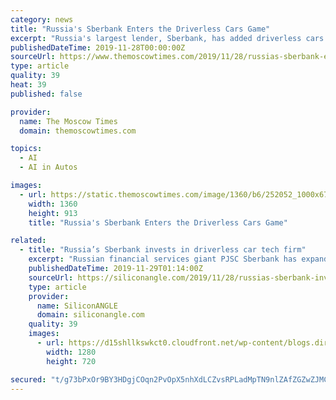 ```yaml
---
category: news
title: "Russia's Sberbank Enters the Driverless Cars Game"
excerpt: "Russia's largest lender, Sberbank, has added driverless cars to its list of technology ventures, by teaming up with artificial intelligence (AI) transport developer Cognitive Technologies, the two companies said Thursday. Sberbank and Cognitive ..."
publishedDateTime: 2019-11-28T00:00:00Z
sourceUrl: https://www.themoscowtimes.com/2019/11/28/russias-sberbank-enters-driverless-cars-game-a68366
type: article
quality: 39
heat: 39
published: false

provider:
  name: The Moscow Times
  domain: themoscowtimes.com

topics:
  - AI
  - AI in Autos

images:
  - url: https://static.themoscowtimes.com/image/1360/b6/252052_1000x671_1024_6497751e746e7dc0197ba87ee5e042c62.jpg
    width: 1360
    height: 913
    title: "Russia's Sberbank Enters the Driverless Cars Game"

related:
  - title: "Russia’s Sberbank invests in driverless car tech firm"
    excerpt: "Russian financial services giant PJSC Sberbank has expanded its technology portfolio to include driverless cars after making a substantial investment in local artificial intelligence transport firm Cognitive Technologies. Sberbank has signed a legally ..."
    publishedDateTime: 2019-11-29T01:14:00Z
    sourceUrl: https://siliconangle.com/2019/11/28/russias-sberbank-invests-driverless-car-tech/
    type: article
    provider:
      name: SiliconANGLE
      domain: siliconangle.com
    quality: 39
    images:
      - url: https://d15shllkswkct0.cloudfront.net/wp-content/blogs.dir/1/files/2019/11/car-4343634_1280.jpg
        width: 1280
        height: 720

secured: "t/g73bPxOr9BY3HDgjCOqn2PvOpX5nhXdLCZvsRPLadMpTN9nlZAfZGZwZJMC+g5WVBo5NKRIGWQW/5mJbXwfC/uXkVF1vs/HNBsq/vy3BzHl9VsN27c/14ufxL73xTIrEz+awLexyEejCmD1jTX03Smb2/BPja1CzRBMwqEjgx8MKYFbI+3edqGXY1EhRW/JFbCAARt7vAJr6Tdi30W9QBR1u1JIVgl0uYNZ3vJIXXiK/9JTuVO5QZ0BBju4Af7xYVVQJpSdlM9erDHu27xPQ==;x2c/zIEXQrQklIZWzvCudA=="
---
```


